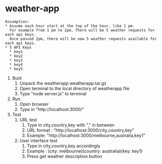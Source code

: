 # weather-app
```
Assumption: 
* Assume each hour start at the top of the hour, like 1 pm.
  For example from 1 pm to 2pm, There will be 5 weather requests for each api keys. 
  Once passed 2pm, there will be new 5 weather requests available for each api keys.
* 5 API Keys
  * key1
  * key2
  * key3
  * key4
  * key5

```



1.  Buid
    1.  Unpack the weatherapp.weatherapp.tar.gz
    2.  Open terminal to the local directory of weatherapp file
    3.  Type "node server.js" to terminal
2.  Run
    1.  Open browser 
    2.  Type in "http://localhost:3000/"
3.  Test
    1.  URL test
        1.  Type in city,country,key with "," in between 
        2.  URL format : "http://localhost:3000/city,country,key"
        3.  Example: "http://localhost:3000/melbourne,australia,key1"
    2.  User interface test
        1.  Type in city,country,key accordingly
        2.  Example : (city: melbourne)(country: australia)(key: key1)
        2.  Press get weather description button
    
